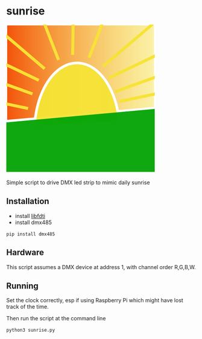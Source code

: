 # sunrise
![alt text][logo]

Simple script to drive DMX led strip to mimic daily sunrise



## Installation

- install [libfdti](https://www.intra2net.com/en/developer/libftdi/)
- install dmx485

```
pip install dmx485
```
## Hardware

This script assumes a DMX device at address 1, with channel order R,G,B,W.

## Running

Set the clock correctly, esp if using Raspberry Pi which might have lost track of the time.

Then run the script at the command line

```
python3 sunrise.py
```

[logo]: ./img/logo.png "sunrise logo"



